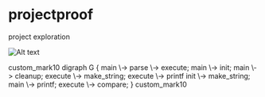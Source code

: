 # projectproof
project exploration

![Alt text](https://g.gravizo.com/source/custom_mark10?https://github.com/louisrubet/projectproof/blob/master/README.md)
<summary></summary>
custom_mark10
 digraph G {
   main \-> parse \-> execute;
   main \-> init;
   main \-> cleanup;
   execute \-> make_string;
   execute \-> printf
   init \-> make_string;
   main \-> printf;
   execute \-> compare;
 }
custom_mark10
</details>
